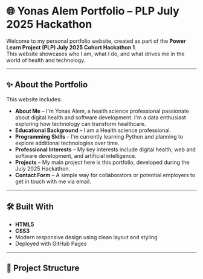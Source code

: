 # 🌐 Yonas Alem Portfolio – PLP July 2025 Hackathon

Welcome to my personal portfolio website, created as part of the **Power Learn Project (PLP) July 2025 Cohort Hackathon 1**.  
This website showcases who I am, what I do, and what drives me in the world of health and technology.

---

## ✨ About the Portfolio

This website includes:

- **About Me** – I'm Yonas Alem, a health science professional passionate about digital health and software development. I'm a data enthusiast exploring how technology can transform healthcare.
- **Educational Background** – I am a Health science professional.
- **Programming Skills** – I'm currently learning Python and planning to explore additional technologies over time.
- **Professional Interests** – My key interests include digital health, web and software development, and artificial intelligence.
- **Projects** – My main project here is this portfolio, developed during the July 2025 Hackathon.
- **Contact Form** – A simple way for collaborators or potential employers to get in touch with me via email.

---

## 🛠️ Built With

- **HTML5**
- **CSS3**
- Modern responsive design using clean layout and styling
- Deployed with GitHub Pages

---

## 📂 Project Structure

